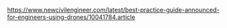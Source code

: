 
https://www.newcivilengineer.com/latest/best-practice-guide-announced-for-engineers-using-drones/10041784.article
